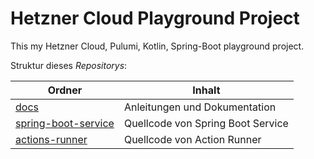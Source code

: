# Hetzner Cloud Playground Project

This my Hetzner Cloud, Pulumi, Kotlin, Spring-Boot playground project.

Struktur dieses *Repositorys*:

| Ordner                                        | Inhalt                                                         |
| --------------------------------------------- | -------------------------------------------------------------- |
| [docs](./docs)                                | Anleitungen und Dokumentation                                  |
| [spring-boot-service](./spring-boot-service)  | Quellcode von Spring Boot Service                              |
| [actions-runner](./actions-runner)            | Quellcode von Action Runner                                    |
